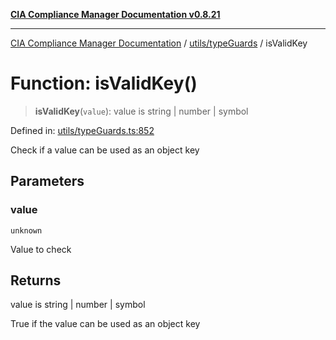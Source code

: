[**CIA Compliance Manager Documentation v0.8.21**](../../../README.md)

***

[CIA Compliance Manager Documentation](../../../modules.md) / [utils/typeGuards](../README.md) / isValidKey

# Function: isValidKey()

> **isValidKey**(`value`): value is string \| number \| symbol

Defined in: [utils/typeGuards.ts:852](https://github.com/Hack23/cia-compliance-manager/blob/689e67e40bb6afe811128d672a0d7dd5fcbdaea5/src/utils/typeGuards.ts#L852)

Check if a value can be used as an object key

## Parameters

### value

`unknown`

Value to check

## Returns

value is string \| number \| symbol

True if the value can be used as an object key
